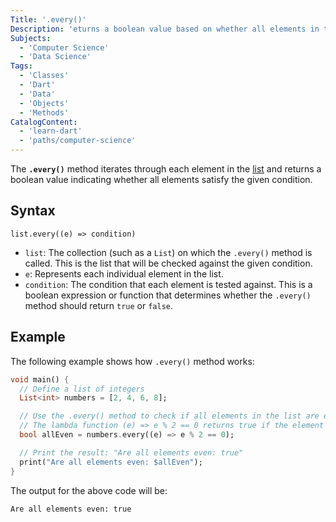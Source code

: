 ```yaml
---
Title: '.every()'
Description: 'eturns a boolean value based on whether all elements in the collection satisfy the given condition.'
Subjects:
  - 'Computer Science'
  - 'Data Science'
Tags:
  - 'Classes'
  - 'Dart'
  - 'Data'
  - 'Objects'
  - 'Methods'
CatalogContent:
  - 'learn-dart'
  - 'paths/computer-science'
---
```


The **`.every()`** method iterates through each element in the [list](https://www.codecademy.com/resources/docs/dart/list) and returns a boolean value indicating whether all elements satisfy the given condition.

## Syntax

```pseudo
list.every((e) => condition)
```

- `list`: The collection (such as a `List`) on which the `.every()` method is called. This is the list that will be checked against the given condition.
- `e`: Represents each individual element in the list.
- `condition`: The condition that each element is tested against. This is a boolean expression or function that determines whether the `.every()` method should return `true` or `false`.

## Example

The following example shows how `.every()` method works:

```dart
void main() {
  // Define a list of integers
  List<int> numbers = [2, 4, 6, 8];

  // Use the .every() method to check if all elements in the list are even
  // The lambda function (e) => e % 2 == 0 returns true if the element is even
  bool allEven = numbers.every((e) => e % 2 == 0);

  // Print the result: "Are all elements even: true"
  print("Are all elements even: $allEven");
}
```

The output for the above code will be:

```shell
Are all elements even: true
```
